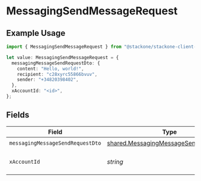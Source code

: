 # MessagingSendMessageRequest

## Example Usage

```typescript
import { MessagingSendMessageRequest } from "@stackone/stackone-client-ts/sdk/models/operations";

let value: MessagingSendMessageRequest = {
  messagingMessageSendRequestDto: {
    content: "Hello, world!",
    recipient: "c28xyrc55866bvuv",
    sender: "+34820398402",
  },
  xAccountId: "<id>",
};
```

## Fields

| Field                                                                                                 | Type                                                                                                  | Required                                                                                              | Description                                                                                           |
| ----------------------------------------------------------------------------------------------------- | ----------------------------------------------------------------------------------------------------- | ----------------------------------------------------------------------------------------------------- | ----------------------------------------------------------------------------------------------------- |
| `messagingMessageSendRequestDto`                                                                      | [shared.MessagingMessageSendRequestDto](../../../sdk/models/shared/messagingmessagesendrequestdto.md) | :heavy_check_mark:                                                                                    | N/A                                                                                                   |
| `xAccountId`                                                                                          | *string*                                                                                              | :heavy_check_mark:                                                                                    | The account identifier                                                                                |
